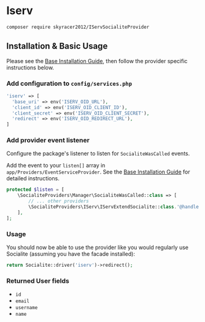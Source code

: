 # Iserv

```bash
composer require skyracer2012/IServSocialiteProvider
```

## Installation & Basic Usage

Please see the [Base Installation Guide](https://socialiteproviders.com/usage/), then follow the provider specific instructions below.

### Add configuration to `config/services.php`

```php
'iserv' => [
  'base_uri' => env('ISERV_OID_URL'),
  'client_id' => env('ISERV_OID_CLIENT_ID'),
  'client_secret' => env('ISERV_OID_CLIENT_SECRET'),
  'redirect' => env('ISERV_OID_REDIRECT_URL'),
]
```

### Add provider event listener

Configure the package's listener to listen for `SocialiteWasCalled` events.

Add the event to your `listen[]` array in `app/Providers/EventServiceProvider`. See the [Base Installation Guide](https://socialiteproviders.com/usage/) for detailed instructions.

```php
protected $listen = [
    \SocialiteProviders\Manager\SocialiteWasCalled::class => [
        // ... other providers
        \SocialiteProviders\IServ\IServExtendSocialite::class.'@handle',
    ],
];
```

### Usage

You should now be able to use the provider like you would regularly use Socialite (assuming you have the facade installed):

```php
return Socialite::driver('iserv')->redirect();
```

### Returned User fields

- ``id``
- ``email``
- ``username``
- ``name``